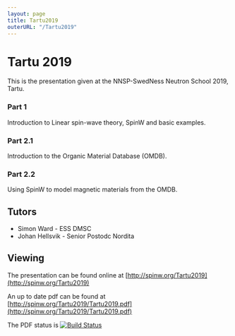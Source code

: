 ```yaml
---
layout: page
title: Tartu2019
outerURL: "/Tartu2019"
---
```



# Tartu 2019

This is the presentation given at the NNSP-SwedNess Neutron School 2019, Tartu.

### Part 1

Introduction to Linear spin-wave theory, SpinW and basic examples.

### Part 2.1

Introduction to the Organic Material Database (OMDB).

### Part 2.2

Using SpinW to model magnetic materials from the OMDB.

## Tutors

- Simon Ward - ESS DMSC
- Johan Hellsvik - Senior Postodc Nordita

## Viewing
The presentation can be found online at [http://spinw.org/Tartu2019](http://spinw.org/Tartu2019)

An up to date pdf can be found at [http://spinw.org/Tartu2019/Tartu2019.pdf](http://spinw.org/Tartu2019/Tartu2019.pdf)

The PDF status is [![Build Status](https://travis-ci.org/SpinW/Tartu2019.svg?branch=master)](https://travis-ci.org/SpinW/Tartu2019)
